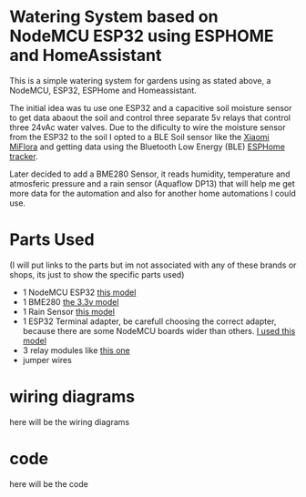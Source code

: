 # Watering System based on NodeMCU ESP32 using ESPHOME and HomeAssistant
This is a simple watering system for gardens using as stated above, a NodeMCU, ESP32, ESPHome and Homeassistant.

The initial idea was tu use one ESP32 and a capacitive soil moisture sensor to get data abaout the soil and control three separate 5v relays that control three 24vAc water valves.
Due to the dificulty to wire the moisture sensor from the ESP32 to the soil I opted to a BLE Soil sensor like the [Xiaomi MiFlora](https://smarthomescene.com/reviews/xiaomi-miflora-plant-sensor-tuya-version-hhccjcy10-review/) and getting data using the Bluetooth Low Energy (BLE) [ESPHome tracker](https://esphome.io/components/bluetooth_proxy.html).

Later decided to add a BME280 Sensor, it reads humidity, temperature and atmosferic pressure and a rain sensor (Aquaflow DP13) that will help me get more data for the automation and also for another home automations I could use.

# Parts Used 
(I will put links to the parts but im not associated with any of these brands or shops, its just to show the specific parts used)

- 1 NodeMCU ESP32 [this model](https://pt.aliexpress.com/item/1005005564949759.html?spm=a2g0o.order_list.order_list_main.39.62ffcaa4AviRG3&gatewayAdapt=glo2bra)
- 1 BME280 [the 3.3v model](https://pt.aliexpress.com/item/32862421810.html?spm=a2g0o.order_list.order_list_main.34.62ffcaa4AviRG3&gatewayAdapt=glo2bra)
- 1 Rain Sensor [this model](https://www.leroymerlin.pt/produtos/jardim/rega/programadores/sensor-de-chuva-dp13-aquaflow-16338805.html?src=clk)
- 1 ESP32 Terminal adapter, be carefull choosing the correct adapter, because there are some NodeMCU boards wider than others. [I used this model](https://www.amazon.es/dp/B0BCWBW4SR?psc=1&ref=ppx_yo2ov_dt_b_product_details)
- 3 relay modules like [this one](https://www.switchelectronics.co.uk/products/5v-1-channel-relay-board-module)
- jumper wires
  

# wiring diagrams

here will be the wiring diagrams

# code

here will be the code
